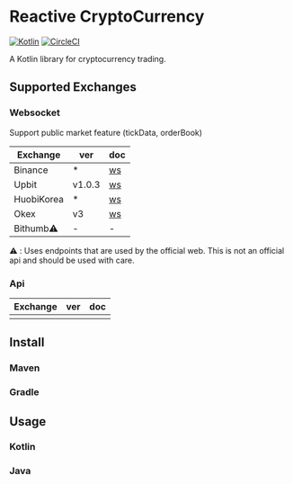 # Reactive CryptoCurrency
[![Kotlin](https://img.shields.io/badge/kotlin-1.3.x-blue.svg)](http://kotlinlang.org) [![CircleCI](https://circleci.com/gh/namjug-kim/reactive-crypto.svg?style=shield&circle-token=aa6aa4ebd3956dd3e1a767d938c7e73869ffd6ab)](https://circleci.com/gh/namjug-kim/reactive-crypto)

A Kotlin library for cryptocurrency trading.

## Supported Exchanges

### Websocket
Support public market feature (tickData, orderBook)

| Exchange       | ver | doc |
|----------------|---|---|
| Binance        | * | [ws](https://github.com/binance-exchange/binance-official-api-docs/blob/master/web-socket-streams.md)| 
| Upbit          | v1.0.3 | [ws](https://docs.upbit.com/docs/upbit-quotation-websocket) | 
| HuobiKorea     | * | [ws](https://github.com/alphaex-api/BAPI_Docs_ko/wiki) | 
| Okex           | v3 | [ws](https://www.okex.com/docs/en/#spot_ws-all) | 
| Bithumb⚠️      | - | - |

⚠️ : Uses endpoints that are used by the official web. This is not an official api and should be used with care.

### Api
| Exchange       | ver | doc |
|----------------|---|---|
| | |

## Install

### Maven

### Gradle

## Usage

### Kotlin

### Java
